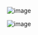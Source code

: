 ![image](https://github.com/dyeyniyel/comp123-lab2-part1-Pets/assets/158533198/abc1866d-fd84-4e56-ae3c-613050e3c6bd)

![image](https://github.com/dyeyniyel/comp123-lab2-part1-Pets/assets/158533198/f255856e-9f0c-4b25-b1a1-9b91426280e0)
